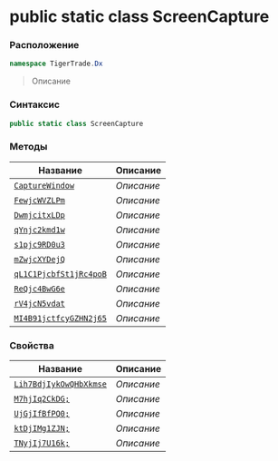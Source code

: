 
# public static class ScreenCapture
### Расположение
```csharp
namespace TigerTrade.Dx
```



> Описание

### Синтаксис
```csharp
public static class ScreenCapture
```


### Методы
| Название | Описание |
| --- | --- |
| [`CaptureWindow`](./ScreenCapture.cs/Методы/CaptureWindow.md) | *Описание* |
| [`FewjcWVZLPm`](./ScreenCapture.cs/Методы/FewjcWVZLPm.md) | *Описание* |
| [`DwmjcitxLDp`](./ScreenCapture.cs/Методы/DwmjcitxLDp.md) | *Описание* |
| [`qYnjc2kmd1w`](./ScreenCapture.cs/Методы/qYnjc2kmd1w.md) | *Описание* |
| [`s1pjc9RD0u3`](./ScreenCapture.cs/Методы/s1pjc9RD0u3.md) | *Описание* |
| [`mZwjcXYDejQ`](./ScreenCapture.cs/Методы/mZwjcXYDejQ.md) | *Описание* |
| [`qL1C1PjcbfSt1jRc4poB`](./ScreenCapture.cs/Методы/qL1C1PjcbfSt1jRc4poB.md) | *Описание* |
| [`ReQjc4BwG6e`](./ScreenCapture.cs/Методы/ReQjc4BwG6e.md) | *Описание* |
| [`rV4jcN5vdat`](./ScreenCapture.cs/Методы/rV4jcN5vdat.md) | *Описание* |
| [`MI4B91jctfcyGZHN2j65`](./ScreenCapture.cs/Методы/MI4B91jctfcyGZHN2j65.md) | *Описание* |

### Свойства
| Название | Описание |
| --- | --- |
| [`Lih7BdjIykOwQHbXkmse`](./ScreenCapture.cs/Свойства/Lih7BdjIykOwQHbXkmse.md) | *Описание* |
| [`M7hjIq2CkDG;`](./ScreenCapture.cs/Свойства/M7hjIq2CkDG;.md) | *Описание* |
| [`UjGjIfBfPQ0;`](./ScreenCapture.cs/Свойства/UjGjIfBfPQ0;.md) | *Описание* |
| [`ktDjIMg1ZJN;`](./ScreenCapture.cs/Свойства/ktDjIMg1ZJN;.md) | *Описание* |
| [`TNyjIj7U16k;`](./ScreenCapture.cs/Свойства/TNyjIj7U16k;.md) | *Описание* |



